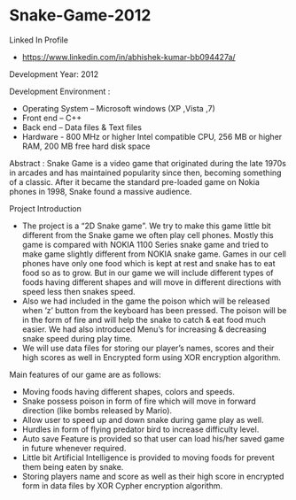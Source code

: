 # Snake-Game-2012

Linked In Profile
- https://www.linkedin.com/in/abhishek-kumar-bb094427a/

Development Year:
2012

Development Environment :
-	Operating System – Microsoft windows (XP ,Vista ,7) 
-	Front end –  C++
-	Back end – Data files & Text files
-	Hardware  -  800 MHz or higher Intel compatible CPU,  256 MB or higher RAM, 200 MB free hard disk space

Abstract :
Snake Game is a video game that originated during the late 1970s in arcades and has maintained popularity since then, becoming something of a classic. After it became the standard pre-loaded game on Nokia phones in 1998, Snake found a massive audience.

Project Introduction 
- The project is a “2D Snake game”. We try to make this game little bit different from the Snake game we often play cell phones. Mostly this game is compared with NOKIA 1100 Series snake game and tried to make game slightly different from NOKIA snake game. Games in our cell phones have only one food which is kept at rest and snake has to eat food so as to grow. But in our game we will include different types of foods having different shapes and will move in different directions with speed less then snakes speed. 
- Also we had included in the game the poison which will be released when ‘z’ button from the keyboard has been pressed. The poison will be in the form of fire and will help the snake to catch & eat food much easier. We had also introduced Menu’s for increasing & decreasing snake speed during play time.
- We will use data files for storing our player’s names, scores and their high scores as well in Encrypted form using XOR encryption algorithm.

Main features of our game are as follows:
-	Moving foods having different shapes, colors and speeds.
-	Snake possess poison in form of fire which will move in forward direction (like bombs released by Mario).
-	Allow user to speed up and down snake during game play as well. 
-	Hurdles in form of flying predator bird to increase difficulty level.
-	Auto save Feature is provided so that user can load his/her saved game in future whenever required.
-	Little bit Artificial Intelligence is provided to moving foods for prevent them being eaten by snake.
-	Storing players name and score as well as their high score in encrypted form in data files by XOR Cypher encryption algorithm.
